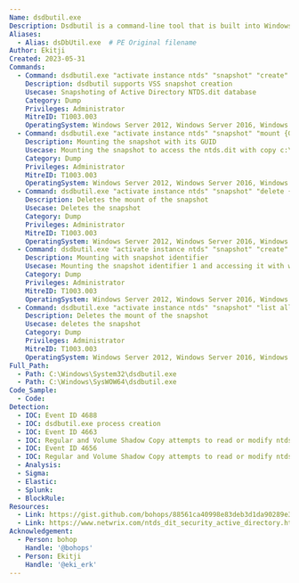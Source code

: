 ```yaml
---
Name: dsdbutil.exe
Description: Dsdbutil is a command-line tool that is built into Windows Server. It is available if you have the AD LDS server role installed. Can be used as a command line utility to export Active Directory.
Aliases:
  - Alias: dsDbUtil.exe  # PE Original filename
Author: Ekitji
Created: 2023-05-31
Commands:
  - Command: dsdbutil.exe "activate instance ntds" "snapshot" "create" "quit" "quit"
    Description: dsdbutil supports VSS snapshot creation
    Usecase: Snapshoting of Active Directory NTDS.dit database
    Category: Dump
    Privileges: Administrator
    MitreID: T1003.003
    OperatingSystem: Windows Server 2012, Windows Server 2016, Windows Server 2019
  - Command: dsdbutil.exe "activate instance ntds" "snapshot" "mount {GUID}" "quit" "quit"
    Description: Mounting the snapshot with its GUID
    Usecase: Mounting the snapshot to access the ntds.dit with copy c:\[Snap Volume]\windows\ntds\ntds.dit c:\users\administrator\desktop\ntds.dit.bak
    Category: Dump
    Privileges: Administrator
    MitreID: T1003.003
    OperatingSystem: Windows Server 2012, Windows Server 2016, Windows Server 2019
  - Command: dsdbutil.exe "activate instance ntds" "snapshot" "delete {GUID}" "quit" "quit"
    Description: Deletes the mount of the snapshot
    Usecase: Deletes the snapshot
    Category: Dump
    Privileges: Administrator
    MitreID: T1003.003
    OperatingSystem: Windows Server 2012, Windows Server 2016, Windows Server 2019
  - Command: dsdbutil.exe "activate instance ntds" "snapshot" "create" "list all" "mount 1" "quit" "quit"
    Description: Mounting with snapshot identifier
    Usecase: Mounting the snapshot identifier 1 and accessing it with with copy c:\[Snap Volume]\windows\ntds\ntds.dit c:\users\administrator\desktop\ntds.dit.bak
    Category: Dump
    Privileges: Administrator
    MitreID: T1003.003
    OperatingSystem: Windows Server 2012, Windows Server 2016, Windows Server 2019
  - Command: dsdbutil.exe "activate instance ntds" "snapshot" "list all" "delete 1" "quit" "quit"
    Description: Deletes the mount of the snapshot
    Usecase: deletes the snapshot
    Category: Dump
    Privileges: Administrator
    MitreID: T1003.003
    OperatingSystem: Windows Server 2012, Windows Server 2016, Windows Server 2019
Full_Path:
  - Path: C:\Windows\System32\dsdbutil.exe
  - Path: C:\Windows\SysWOW64\dsdbutil.exe
Code_Sample:
  - Code:
Detection:
  - IOC: Event ID 4688
  - IOC: dsdbutil.exe process creation
  - IOC: Event ID 4663
  - IOC: Regular and Volume Shadow Copy attempts to read or modify ntds.dit
  - IOC: Event ID 4656
  - IOC: Regular and Volume Shadow Copy attempts to read or modify ntds.dit
  - Analysis:
  - Sigma:
  - Elastic:
  - Splunk:
  - BlockRule:
Resources:
  - Link: https://gist.github.com/bohops/88561ca40998e83deb3d1da90289e358
  - Link: https://www.netwrix.com/ntds_dit_security_active_directory.html
Acknowledgement:
  - Person: bohop
    Handle: '@bohops'
  - Person: Ekitji
    Handle: '@eki_erk'
---
```

